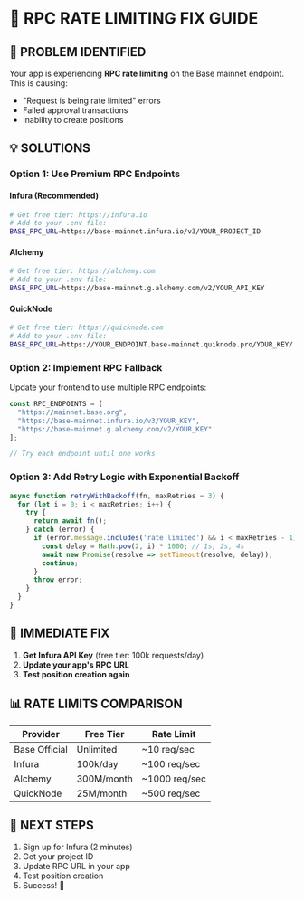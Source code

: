 # 🔧 RPC RATE LIMITING FIX GUIDE

## 🚨 PROBLEM IDENTIFIED
Your app is experiencing **RPC rate limiting** on the Base mainnet endpoint. This is causing:
- "Request is being rate limited" errors
- Failed approval transactions
- Inability to create positions

## 💡 SOLUTIONS

### Option 1: Use Premium RPC Endpoints

#### Infura (Recommended)
```bash
# Get free tier: https://infura.io
# Add to your .env file:
BASE_RPC_URL=https://base-mainnet.infura.io/v3/YOUR_PROJECT_ID
```

#### Alchemy
```bash
# Get free tier: https://alchemy.com
# Add to your .env file:
BASE_RPC_URL=https://base-mainnet.g.alchemy.com/v2/YOUR_API_KEY
```

#### QuickNode
```bash
# Get free tier: https://quicknode.com
# Add to your .env file:
BASE_RPC_URL=https://YOUR_ENDPOINT.base-mainnet.quiknode.pro/YOUR_KEY/
```

### Option 2: Implement RPC Fallback

Update your frontend to use multiple RPC endpoints:

```typescript
const RPC_ENDPOINTS = [
  "https://mainnet.base.org",
  "https://base-mainnet.infura.io/v3/YOUR_KEY",
  "https://base-mainnet.g.alchemy.com/v2/YOUR_KEY"
];

// Try each endpoint until one works
```

### Option 3: Add Retry Logic with Exponential Backoff

```typescript
async function retryWithBackoff(fn, maxRetries = 3) {
  for (let i = 0; i < maxRetries; i++) {
    try {
      return await fn();
    } catch (error) {
      if (error.message.includes('rate limited') && i < maxRetries - 1) {
        const delay = Math.pow(2, i) * 1000; // 1s, 2s, 4s
        await new Promise(resolve => setTimeout(resolve, delay));
        continue;
      }
      throw error;
    }
  }
}
```

## 🎯 IMMEDIATE FIX

1. **Get Infura API Key** (free tier: 100k requests/day)
2. **Update your app's RPC URL**
3. **Test position creation again**

## 📊 RATE LIMITS COMPARISON

| Provider | Free Tier | Rate Limit |
|----------|-----------|------------|
| Base Official | Unlimited | ~10 req/sec |
| Infura | 100k/day | ~100 req/sec |
| Alchemy | 300M/month | ~1000 req/sec |
| QuickNode | 25M/month | ~500 req/sec |

## 🚀 NEXT STEPS

1. Sign up for Infura (2 minutes)
2. Get your project ID
3. Update RPC URL in your app
4. Test position creation
5. Success! 🎉

